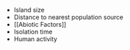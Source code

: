 - Island size
- Distance to nearest population source
- [[Abiotic Factors]]
- Isolation time
- Human activity